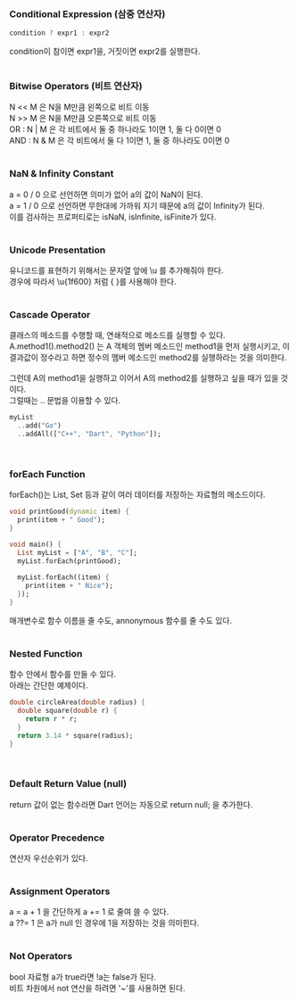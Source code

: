 ### Conditional Expression (삼중 연산자)
```dart
condition ? expr1 : expr2
```
condition이 참이면 expr1을, 거짓이면 expr2를 실행한다. <br><br>

### Bitwise Operators (비트 연산자)
N << M 은 N을 M만큼 왼쪽으로 비트 이동  
N >> M 은 N을 M만큼 오른쪽으로 비트 이동  
OR : N | M 은 각 비트에서 둘 중 하나라도 1이면 1, 둘 다 0이면 0  
AND : N & M 은 각 비트에서 둘 다 1이면 1, 둘 중 하나라도 0이면 0 <br><br>

### NaN & Infinity Constant
a = 0 / 0 으로 선언하면 의미가 없어 a의 값이 NaN이 된다.  
a = 1 / 0 으로 선언하면 무한대에 가까워 지기 때문에 a의 값이 Infinity가 된다.  
이를 검사하는 프로퍼티로는 isNaN, isInfinite, isFinite가 있다. <br><br>

### Unicode Presentation
유니코드를 표현하기 위해서는 문자열 앞에 \\u 를 추가해줘야 한다.  
경우에 따라서 \\u{1f600} 처럼 { }를 사용해야 한다. <br><br>

### Cascade Operator
클래스의 메소드를 수행할 때, 연쇄적으로 메소드를 실행할 수 있다.  
A.method1().method2() 는 A 객체의 멤버 메소드인 method1을 먼저 실행시키고, 
이 결과값이 정수라고 하면 정수의 멤버 메소드인 method2를 실행하라는 것을 의미한다. 
<br><br>
그런데 A의 method1을 실행하고 이어서 A의 method2를 실행하고 싶을 때가 있을 것이다.  
그럴때는 .. 문법을 이용할 수 있다.
```dart
myList
  ..add("Go")
  ..addAll(["C++", "Dart", "Python"]);
```
<br>

### forEach Function
forEach()는 List, Set 등과 같이 여러 데이터를 저장하는 자료형의 메소드이다. 
```dart
void printGood(dynamic item) {
  print(item + " Good");
}

void main() {
  List myList = ["A", "B", "C"];
  myList.forEach(printGood);
  
  myList.forEach((item) {
    print(item + " Nice");
  });
}
```
매개변수로 함수 이름을 줄 수도, annonymous 함수를 줄 수도 있다. <br><br>

### Nested Function
함수 안에서 함수를 만들 수 있다.  
아래는 간단한 예제이다.  
```dart
double circleArea(double radius) {
  double square(double r) {
    return r * r;
  }
  return 3.14 * square(radius);
}
```
<br>

### Default Return Value (null)
return 값이 없는 함수라면 Dart 언어는 자동으로 return null; 을 추가한다. <br><br>

### Operator Precedence
연산자 우선순위가 있다. <br><br>

### Assignment Operators
a = a + 1 을 간단하게 a += 1 로 줄여 쓸 수 있다.  
a ??= 1 은 a가 null 인 경우에 1을 저장하는 것을 의미힌다. <br><br>

### Not Operators
bool 자료형 a가 true라면 !a는 false가 된다.  
비트 차원에서 not 연산을 하려면 '~'를 사용하면 된다. <br><br>
